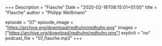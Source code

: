 +++
Description = "Flasche"
Date = "2020-02-16T08:15:01+01:00"
title = "Flasche"
author = "Philipp Weißmann"

episode = "07"
episode_image = "https://archive.org/download/redhuhn/redhuhn.png"
images = ["https://archive.org/download/redhuhn/redhuhn.png"]
explicit = "no"
podcast_file = "07_flasche.mp3"
+++